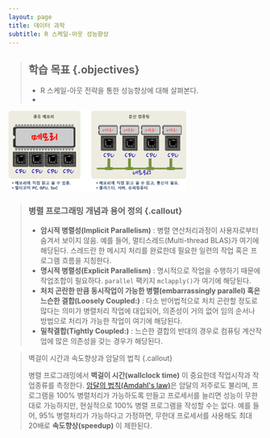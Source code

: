 ```yaml
---
layout: page
title: 데이터 과학
subtitle: R 스케일-아웃 성능향상
---
```


> ## 학습 목표 {.objectives}
>
> * R 스케일-아웃 전략을 통한 성능향상에 대해 살펴본다.
> * 

<img src="fig/parallel-hw-arch.png" alt="병렬컴퓨팅 하드웨어 아키텍처" width="70%">

> ### 병렬 프로그래밍 개념과 용어 정의 {.callout}
> 
> * **암시적 병렬성(Implicit Parallelism)** : 병렬 연산처리과정이 사용자로부터 숨겨서 보이지 않음. 
예를 들어, 멀티스레드(Multi-thread BLAS)가 여기에 해당된다. 스레드란 한 메시지 처리를 완료한데 필요한 일련의 작업 혹은 프로그램 흐름을 지칭한다.
> * **명시적 병렬성(Explicit Parallelism)** : 명시적으로 작업을 수행하기 때문에 작업조합이 필요하다. `parallel` 팩키지 `mclapply()`가 여기에 해당된다.
> * **처치 곤란한 만큼 동시작업이 가능한 병렬(embarrassingly parallel) 혹은 느슨한 결합(Loosely Coupled:)** : 다소 반어법적으로 처치 곤란할 정도로 많다는 의미가 병렬처리 작업에 대입되어, 의존성이 거의 없어 임의 순서나 방법으로 처리가 가능한 작업이 여기에 해당된다.
> * **밀착결합(Tightly Coupled:)** : 느슨한 결합의 반대의 경우로 컴퓨팅 계산작업에 많은 의존성을 갖는 경우가 해당된다.


> 벽걸이 시간과 속도향상과 암달의 법칙 {.callout}
> 
> 병렬 프로그래밍에서 **벽걸이 시간(wallclock time)** 이 중요한데 작업시작과 작업종류를 측정한다. [암달의 법칙(Amdahl's law)](https://ko.wikipedia.org/wiki/암달의_법칙)은 암달의 저주로도 불리며, 프로그램을 100% 병렬처리가 가능하도록 만들고 프로세서를 늘리면 성능이 무한대로 가능하지만, 현실적으로 100% 병렬 프로그램을 작성할 수는 없다. 예를 들어, 95% 병렬처리가 가능하다고 가정하면, 무한대 프로세서를 사용해도 최대 20배로 **속도향상(speedup)** 이 제한된다.


 